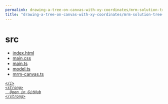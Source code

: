```yaml
---
permalink: drawing-a-tree-on-canvas-with-xy-coordinates/mrm-solution-tree---ep/src
title: "drawing-a-tree-on-canvas-with-xy-coordinates/mrm-solution-tree---ep/src"
---
```


# src
<ul>
  <li>
    <a href="index.html">
      index.html
    </a>
  </li>
  <li>
    <a href="main.css">
      main.css
    </a>
  </li>
  <li>
    <a href="main.ts">
      main.ts
    </a>
  </li>
  <li>
    <a href="model.ts">
      model.ts
    </a>
  </li>
  <li>
    <a href="mrm-canvas.ts">
      mrm-canvas.ts
    </a>
  </li>
</ul>
<div class="social open-gh-btn my-4">
  <a class="btn btn-github" href="https://github.com/tobiasbriones/test-blog-deploy/tree/main/mathswe/representation/repsymo/2dp/mrm/feat/drawing-a-tree-on-canvas-with-xy-coordinates/mrm-solution-tree---ep/src" target="_blank">
    <i class="fab fa-github">
      
    </i>
    <strong>
      Open in GitHub
    </strong>
  </a>
</div>